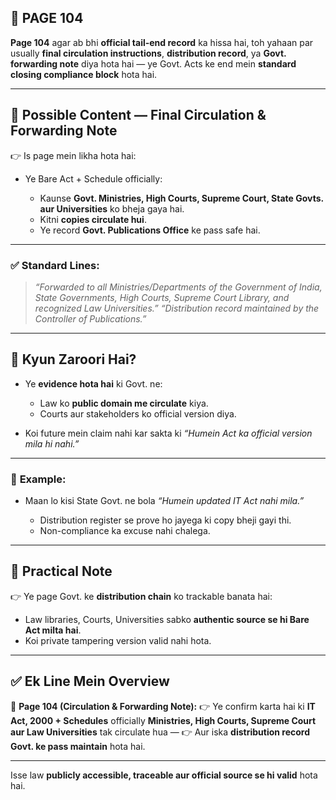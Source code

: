 ## 📄 **PAGE 104**

**Page 104** agar ab bhi **official tail-end record** ka hissa hai, toh yahaan par usually **final circulation instructions**, **distribution record**, ya **Govt. forwarding note** diya hota hai — ye Govt. Acts ke end mein **standard closing compliance block** hota hai.

---

## 🔹 **Possible Content — Final Circulation & Forwarding Note**

👉 Is page mein likha hota hai:

* Ye Bare Act + Schedule officially:

  * Kaunse **Govt. Ministries, High Courts, Supreme Court, State Govts. aur Universities** ko bheja gaya hai.
  * Kitni **copies circulate hui**.
  * Ye record **Govt. Publications Office** ke pass safe hai.

---

### ✅ **Standard Lines:**

> *“Forwarded to all Ministries/Departments of the Government of India, State Governments, High Courts, Supreme Court Library, and recognized Law Universities.”*
> *“Distribution record maintained by the Controller of Publications.”*

---

## 🔹 **Kyun Zaroori Hai?**

* Ye **evidence hota hai** ki Govt. ne:

  * Law ko **public domain me circulate** kiya.
  * Courts aur stakeholders ko official version diya.
* Koi future mein claim nahi kar sakta ki *“Humein Act ka official version mila hi nahi.”*

---

### 🧩 **Example:**

* Maan lo kisi State Govt. ne bola *“Humein updated IT Act nahi mila.”*

  * Distribution register se prove ho jayega ki copy bheji gayi thi.
  * Non-compliance ka excuse nahi chalega.

---

## 🔹 **Practical Note**

👉 Ye page Govt. ke **distribution chain** ko trackable banata hai:

* Law libraries, Courts, Universities sabko **authentic source se hi Bare Act milta hai**.
* Koi private tampering version valid nahi hota.

---

## ✅ **Ek Line Mein Overview**

📌 **Page 104 (Circulation & Forwarding Note):**
👉 Ye confirm karta hai ki **IT Act, 2000 + Schedules** officially **Ministries, High Courts, Supreme Court aur Law Universities** tak circulate hua —
👉 Aur iska **distribution record Govt. ke pass maintain** hota hai.

---

Isse law **publicly accessible, traceable aur official source se hi valid** hota hai.
